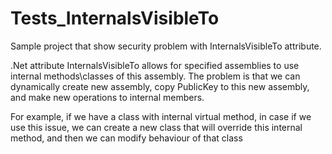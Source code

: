 Tests_InternalsVisibleTo
========================

Sample project that show security problem with InternalsVisibleTo attribute.

.Net attribute InternalsVisibleTo allows for specified assemblies to use internal methods\classes of this assembly. 
The problem is that we can dynamically create new assembly, copy PublicKey to this new assembly, and make new operations to internal members.

For example, if we have a class with internal virtual method, in case if we use this issue, we can create a new class that will override this internal method, and then we can modify behaviour of that class
